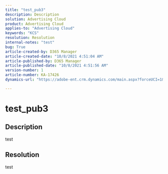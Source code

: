```yaml
---
title: "test_pub3"
description: Description
solution: Advertising Cloud
product: Advertising Cloud
applies-to: "Advertising Cloud"
keywords: "KCS"
resolution: Resolution
internal-notes: "test"
bug: True
article-created-by: D365 Manager
article-created-date: "10/8/2021 4:51:04 AM"
article-published-by: D365 Manager
article-published-date: "10/8/2021 4:51:56 AM"
version-number: 1
article-number: KA-17426
dynamics-url: "https://adobe-ent.crm.dynamics.com/main.aspx?forceUCI=1&pagetype=entityrecord&etn=knowledgearticle&id=0302a851-f327-ec11-b6e5-0022480ae877"

---
```

# test_pub3

## Description


test


## Resolution


test
